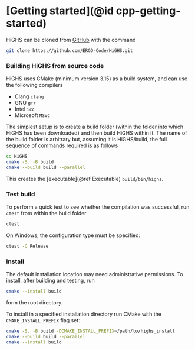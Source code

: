 # [Getting started](@id cpp-getting-started)

HiGHS can be cloned from [GitHub](https://github.com/ERGO-Code/HiGHS) with the command

``` bash
git clone https://github.com/ERGO-Code/HiGHS.git
```

### Building HiGHS from source code

HiGHS uses CMake (minimum version 3.15) as a build system, and can use the following compilers

- Clang ` clang `
- GNU ` g++ `
- Intel ` icc `
- Microsoft ` MSVC `

The simplest setup is to create a build folder (within the folder into
which HiGHS has been downloaded) and then build HiGHS within it. The
name of the build folder is arbitrary but, assuming it is HiGHS/build,
the full sequence of commands required is as follows

``` bash
cd HiGHS
cmake -S. -B build 
cmake --build build --parallel
```

This creates the [executable](@ref Executable) `build/bin/highs`.

### Test build

To perform a quick test to see whether the compilation was successful, run `ctest` from within the build folder.

``` bash
ctest
```

On Windows, the configuration type must be specified:

``` bash
ctest -C Release
```

### Install

The default installation location may need administrative
permissions. To install, after building and testing, run

``` bash
cmake --install build 
```

form the root directory. 

To install in a specified installation directory run CMake with the
`CMAKE_INSTALL_PREFIX` flag set:

``` bash
cmake -S. -B build -DCMAKE_INSTALL_PREFIX=/path/to/highs_install 
cmake --build build --parallel
cmake --install build
```
